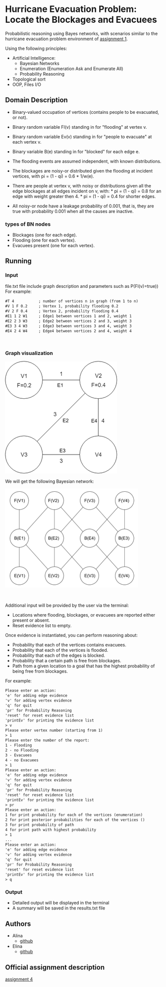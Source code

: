 # Hurricane Evacuation Problem: Locate the Blockages and Evacuees

Probabilistic reasoning using Bayes networks, with scenarios similar to the hurricane evacuation problem environment of [assignment 1](https://github.com/lina994/AI_Ass1 "assignment description").

Using the following principles:

* Artificial Intelligence:
    * Bayesian Networks
    * Enumeration (Enumeration Ask and Enumerate All)
    * Probability Reasoning
* Topological sort
* OOP, Files I/O


## Domain Description

* Binary-valued occupation of vertices (contains people to be evacuated, or not).
* Binary random variable Fl(v) standing in for "flooding" at vertex v.
* Binary random variable Ev(v) standing in for "people to evacuate" at each vertex v.
* Binary variable B(e) standing in for "blocked" for each edge e.
* The flooding events are assumed independent, with known distributions.
* The blockages are noisy-or distributed given the flooding at incident vertices, with
      pi  = (1 - qi) = 0.6 * 1/w(e).

* There are people at vertex v, with noisy or distributions given all the edge blockages at all edges incident on v, with:
        * pi = (1 - qi) = 0.8   for an edge with weight greater then 4.
        * pi = (1 - qi) = 0.4   for shorter edges.
* All noisy-or node have a leakage probability of 0.001, that is, they are true with probability 0.001 when all the causes are inactive.

### types of BN nodes

* Blockages (one for each edge).
* Flooding (one for each vertex).
* Evacuees present (one for each vertex).

## Running

### Input

file.txt file include graph description and parameters such as P(Fl(v)=true))
For example:

    #T 4           ; number of vertices n in graph (from 1 to n)
    #V 1 F 0.2     ; Vertex 1, probability flooding 0.2
    #V 2 F 0.4     ; Vertex 2, probability flooding 0.4
    #E1 1 2 W1     ; Edge1 between vertices 1 and 2, weight 1
    #E2 2 3 W3     ; Edge2 between vertices 2 and 3, weight 3
    #E3 3 4 W3     ; Edge3 between vertices 3 and 4, weight 3
    #E4 2 4 W4     ; Edge4 between vertices 2 and 4, weight 4

<br>

### Graph visualization

![graph](https://github.com/lina994/AI_Ass4/blob/master/resources/input_example.png?raw=true "graph")


We will get the following Bayesian network:

![graph](https://github.com/lina994/AI_Ass4/blob/master/resources/bayesian_network.png?raw=true "Bayesian network")

<br>

Additional input will be provided by the user via the terminal:

* Locations where flooding, blockages, or evacuees are reported either present or absent.
* Reset evidence list to empty.

Once evidence is instantiated, you can perform reasoning about:

* Probability that each of the vertices contains evacuees.
* Probability that each of the vertices is flooded.
* Probability that each of the edges is blocked.
* Probability that a certain path is free from blockages.
* Path from a given location to a goal that has the highest probability of being free from blockages.

For example:

    Please enter an action:
    'e' for adding edge evidence
    'v' for adding vertex evidence
    'q' for quit
    'pr' for Probability Reasoning
    'reset' for reset evidence list
    'printEv' for printing the evidence list
    > v
    Please enter vertex number (starting from 1)
    > 1
    Please enter the number of the report:
    1 - Flooding
    2 - no Flooding
    3 - Evacuees
    4 - no Evacuees
    > 1
    Please enter an action:
    'e' for adding edge evidence
    'v' for adding vertex evidence
    'q' for quit
    'pr' for Probability Reasoning
    'reset' for reset evidence list
    'printEv' for printing the evidence list
    > pr
    Please enter an action:
    1 for print probability for each of the vertices (enumeration)
    2 for print posterior probabilities for each of the vertices ()
    3 for print probability of path
    4 for print path with highest probability
    > 1
    ...
    Please enter an action:
    'e' for adding edge evidence
    'v' for adding vertex evidence
    'q' for quit
    'pr' for Probability Reasoning
    'reset' for reset evidence list
    'printEv' for printing the evidence list
    > q

### Output

* Detailed output will be displayed in the terminal
* A summary will be saved in the results.txt  file


## Authors

* Alina
    * [github](https://github.com/lina994 "github")
* Elina
    * [github](https://github.com/ElinaS21 "github")


## Official assignment description
[assignment 4](https://www.cs.bgu.ac.il/~shimony/AI2019/AIass4_2019.html "assignment description")


